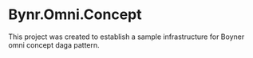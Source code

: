 # Bynr.Omni.Concept
 This project was created to establish a sample infrastructure for Boyner omni concept daga pattern.
